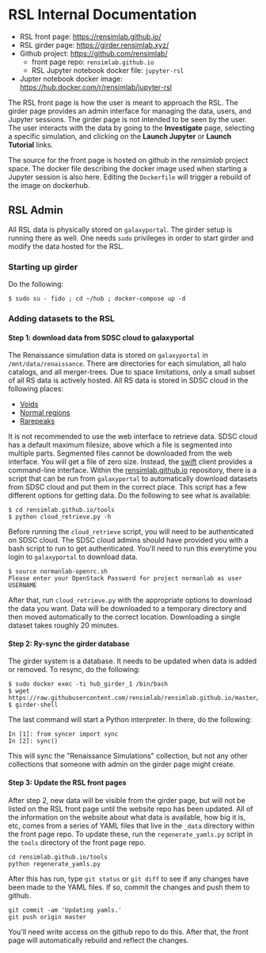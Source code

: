 # RSL Internal Documentation

- RSL front page: https://rensimlab.github.io/
- RSL girder page: https://girder.rensimlab.xyz/
- Github project: https://github.com/rensimlab/
    - front page repo: `rensimlab.github.io`
    - RSL Jupyter notebook docker file: `jupyter-rsl`
- Jupter notebook docker image: https://hub.docker.com/r/rensimlab/jupyter-rsl

The RSL front page is how the user is meant to approach the RSL. The girder page provides an admin interface for managing the data, users, and Jupyter sessions. The girder page is not intended to be seen by the user. The user interacts with the data by going to the **Investigate** page, selecting a specific simulation, and clicking on the **Launch Jupyter** or **Launch Tutorial** links.

The source for the front page is hosted on github in the *rensimlab* project space. The docker file describing the docker image used when starting a Jupyter session is also here. Editing the `Dockerfile` will trigger a rebuild of the image on dockerhub.

## RSL Admin

All RSL data is physically stored on `galaxyportal`. The girder setup is running there as well. One needs `sudo` privileges in order to start girder and modify the data hosted for the RSL.

### Starting up girder

Do the following:
```
$ sudo su - fido ; cd ~/hub ; docker-compose up -d
```

### Adding datasets to the RSL

#### Step 1: download data from SDSC cloud to galaxyportal

The Renaissance simulation data is stored on `galaxyportal` in `/mnt/data/renaissance`. There are directories for each simulation, all halo catalogs, and all merger-trees. Due to space limitations, only a small subset of all RS data is actively hosted. All RS data is stored in SDSC cloud in the following places:
- [Voids](https://object.cloud.sdsc.edu/v1/AUTH_normanlab/Renaissance/)
- [Normal regions](https://object.cloud.sdsc.edu/v1/AUTH_normanlab/Renaissance_Normal/)
- [Rarepeaks](https://object.cloud.sdsc.edu/v1/AUTH_normanlab/Renaissance_Rarepeak/)

It is not recommended to use the web interface to retrieve data. SDSC cloud has a default maximum filesize, above which a file is segmented into multiple parts. Segmented files cannot be downloaded from the web interface. You will get a file of zero size. Instead, the [swift](https://github.com/openstack/python-swiftclient) client provides a command-line interface. Within the [rensimlab.github.io](https://rensimlab.github.io/rensimlab.github.io) repository, there is a script that can be run from `galaxyportal` to automatically download datasets from SDSC cloud and put them in the correct place. This script has a few different options for getting data. Do the following to see what is available:
```
$ cd rensimlab.github.io/tools
$ python cloud_retrieve.py -h
```

Before running the `cloud_retrieve` script, you will need to be authenticated on SDSC cloud. The SDSC cloud admins should have provided you with a bash script to run to get authenticated. You'll need to run this everytime you login to `galaxyportal` to download data.

```
$ source normanlab-openrc.sh
Please enter your OpenStack Password for project normanlab as user USERNAME
```
After that, run `cloud_retrieve.py` with the appropriate options to download the data you want. Data will be downloaded to a temporary directory and then moved automatically to the correct location. Downloading a single dataset takes roughly 20 minutes.

#### Step 2: Ry-sync the girder database

The girder system is a database. It needs to be updated when data is added or removed. To resync, do the following:
```
$ sudo docker exec -ti hub_girder_1 /bin/bash
$ wget https://raw.githubusercontent.com/rensimlab/rensimlab.github.io/master/tools/syncer.py
$ girder-shell
```
The last command will start a Python interpreter. In there,  do the following:
```galaxyportal
In [1]: from syncer import sync
In [2]: sync()
```
This will sync the "Renaissance Simulations" collection, but not any other collections that someone with admin on the girder page might create.

#### Step 3: Update the RSL front pages

After step 2, new data will be visible from the girder page, but will not be listed on the RSL front page until the website repo has been updated. All of the information on the website about what data is available, how big it is, etc, comes from a series of YAML files that live in the `_data` directory within the front page repo. To update these, run the `regenerate_yamls.py` script in the `tools` directory of the front page repo.
```
cd rensimlab.github.io/tools
python regenerate_yamls.py
```
After this has run, type `git status` or `git diff` to see if any changes have been made to the YAML files. If so, commit the changes and push them to github.
```
git commit -am 'Updating yamls.'
git push origin master
```
You'll need write access on the github repo to do this. After that, the front page will automatically rebuild and reflect the changes.

